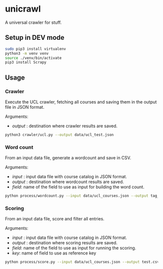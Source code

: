 # unicrawl

A universal crawler for stuff.

## Setup in DEV mode

```bash
sudo pip3 install virtualenv
python3 -m venv venv
source ./venv/bin/activate
pip3 install Scrapy
```

## Usage

### Crawler

Execute the UCL crawler, fetching all courses and saving them in the output file in JSON format.

Arguments:

- *output* : destination where crawler results are saved.  

```bash
python3 crawler/ucl.py --output data/ucl_test.json
```

###  Word count

From an input data file, generate a wordcount and save in CSV.

Arguments:
- *input* : input data file with course catalog in JSON format. 
- *output* : destination where wordcount results are saved. 
- *field*: name of the field to use as input for building the word count.

````bash
python process/wordcount.py --input data/ucl_courses.json --output tag_cloud.csv --data content
````

### Scoring

From an input data file, score and filter all entries.

Arguments:
- *input* : input data file with course catalog in JSON format. 
- *output* : destination where scoring results are saved. 
- *field*: name of the field to use as input for running the scoring.
- *key*: name of field to use as reference key

```bash
python process/score.py --input data/ucl_courses.json --output test.csv --key shortname --field content
```
